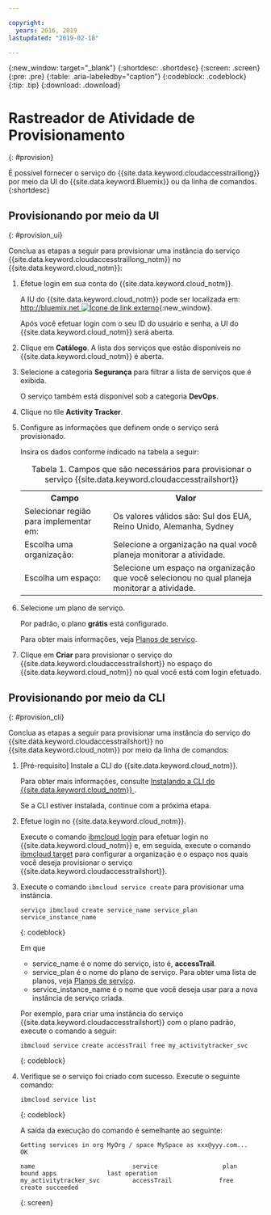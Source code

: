 ```yaml
---

copyright:
  years: 2016, 2019
lastupdated: "2019-02-18"

---
```


{:new_window: target="_blank"}
{:shortdesc: .shortdesc}
{:screen: .screen}
{:pre: .pre}
{:table: .aria-labeledby="caption"}
{:codeblock: .codeblock}
{:tip: .tip}
{:download: .download}



# Rastreador de Atividade de Provisionamento
{: #provision}

É possível fornecer o serviço do {{site.data.keyword.cloudaccesstraillong}}
por meio da UI do {{site.data.keyword.Bluemix}} ou da linha de comandos.
{:shortdesc}


## Provisionando por meio da UI
{: #provision_ui}

Conclua as etapas a seguir para provisionar uma instância do serviço {{site.data.keyword.cloudaccesstraillong_notm}} no {{site.data.keyword.cloud_notm}}:

1. Efetue login em sua conta do {{site.data.keyword.cloud_notm}}.

    A IU do {{site.data.keyword.cloud_notm}} pode ser localizada em: [http://bluemix.net ![Ícone de link externo](../../../icons/launch-glyph.svg "Ícone de link externo")](http://bluemix.net){:new_window}.
    
	Após você efetuar login com o seu ID do usuário e senha, a UI do {{site.data.keyword.cloud_notm}} será aberta.

2. Clique em **Catálogo**. A lista dos serviços que estão disponíveis no {{site.data.keyword.cloud_notm}} é aberta.

3. Selecione a categoria **Segurança** para filtrar a lista de serviços que é exibida.

    O serviço também está disponível sob a categoria **DevOps**.

4. Clique no tile **Activity Tracker**.

5. Configure as informações que definem onde o serviço será provisionado. 

    Insira os dados conforme indicado na tabela a seguir: 

    <table>
	  <caption>Tabela 1. Campos que são necessários para provisionar o serviço {{site.data.keyword.cloudaccesstrailshort}}</caption>
	  <tr>
	    <th>Campo</th>
		<th>Valor</th>
	  </tr>
	  <tr>
	    <td>Selecionar região para implementar em:</td>
		<td>Os valores válidos são: Sul dos EUA, Reino Unido, Alemanha, Sydney</td>
	  </tr>
	  <tr>
	    <td>Escolha uma organização:</td>
		<td>Selecione a organização na qual você planeja monitorar a atividade.</td>
	  </tr>
	  <tr>
	    <td>Escolha um espaço:</td>
		<td>Selecione um espaço na organização que você selecionou no qual planeja monitorar a atividade.</td>
	  </tr>
	</table>

6. Selecione um plano de serviço. 

    Por padrão, o plano **grátis** está configurado.

    Para obter mais informações, veja [Planos de serviço](/docs/services/cloud-activity-tracker/how-to/change_plan.html#change_plan).
	
7. Clique em **Criar** para provisionar o serviço do {{site.data.keyword.cloudaccesstrailshort}} no espaço do {{site.data.keyword.cloud_notm}} no qual você está com login efetuado.
  
 

## Provisionando por meio da CLI
{: #provision_cli}

Conclua as etapas a seguir para provisionar uma instância do serviço do {{site.data.keyword.cloudaccesstrailshort}} no {{site.data.keyword.cloud_notm}} por meio da linha de comandos:

1. [Pré-requisito] Instale a CLI do {{site.data.keyword.cloud_notm}}.

   Para obter mais informações, consulte [Instalando a CLI do {{site.data.keyword.cloud_notm}} ](/docs/cli?topic=cloud-cli-ibmcloud-cli#ibmcloud-cli).
   
   Se a CLI estiver instalada, continue com a próxima etapa.
    
2. Efetue login no {{site.data.keyword.cloud_notm}}. 

    Execute o comando [ibmcloud login](/docs/cli/reference/ibmcloud/bx_cli.html#ibmcloud_login) para efetuar login no {{site.data.keyword.cloud_notm}} e, em seguida, execute o comando [ibmcloud target](/docs/cli/reference/ibmcloud/bx_cli.html#ibmcloud_target) para configurar a organização e o espaço nos quais você deseja provisionar o serviço {{site.data.keyword.cloudaccesstrailshort}}.
	
3. Execute o comando `ibmcloud service create` para provisionar uma instância.

    ```
	serviço ibmcloud create service_name service_plan service_instance_name
	```
	{: codeblock}
	
	Em que
	
	* service_name é o nome do serviço, isto é, **accessTrail**.
	* service_plan é o nome do plano de serviço. Para obter uma lista de planos, veja [Planos de serviço](/docs/services/cloud-activity-tracker/activity_tracker_ov.html#activity_tracker_ov_plan).
	* service_instance_name é o nome que você deseja usar para a nova instância de serviço criada.

	Por exemplo, para criar uma instância do serviço {{site.data.keyword.cloudaccesstrailshort}} com o plano padrão, execute o comando a seguir:
	
	```
	ibmcloud service create accessTrail free my_activitytracker_svc
	```
	{: codeblock}
	
4. Verifique se o serviço foi criado com sucesso. Execute o seguinte comando:

    ```	
	ibmcloud service list
	```
	{: codeblock}
	
	A saída da execução do comando é semelhante ao seguinte:
	
	```
    Getting services in org MyOrg / space MySpace as xxx@yyy.com...
    OK
    
    name                           service                  plan                   bound apps              last operation
    my_activitytracker_svc         accessTrail             free                                            create succeeded
	```
	{: screen}

	




